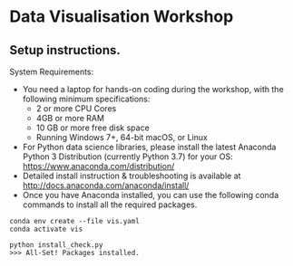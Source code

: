 # Data Visualisation Workshop

## Setup instructions.
System Requirements: 

- You need a laptop for hands-on coding during the workshop, with the following minimum specifications:
   - 2 or more CPU Cores
   - 4GB or more RAM
   - 10 GB or more free disk space
   - Running Windows 7+, 64-bit macOS, or Linux
- For Python data science libraries, please install the latest Anaconda Python 3 Distribution (currently Python 3.7) for your OS: https://www.anaconda.com/distribution/
- Detailed install instruction & troubleshooting is available at http://docs.anaconda.com/anaconda/install/
- Once you have Anaconda installed, you can use the following conda commands to install all the required packages.

```
conda env create --file vis.yaml
conda activate vis

python install_check.py
>>> All-Set! Packages installed.
```
